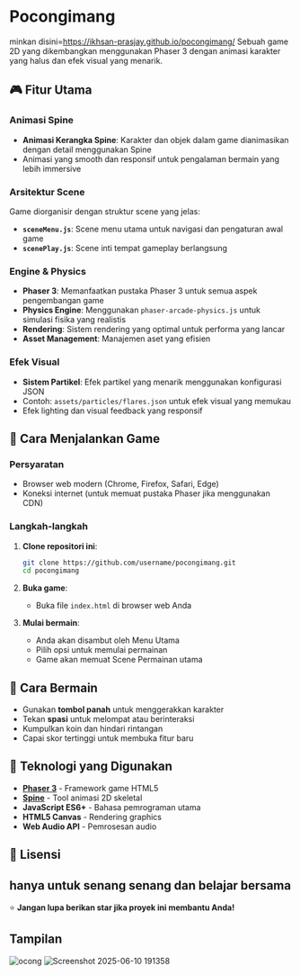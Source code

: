 # Pocongimang
minkan disini=https://ikhsan-prasjay.github.io/pocongimang/
Sebuah game 2D yang dikembangkan menggunakan Phaser 3 dengan animasi karakter yang halus dan efek visual yang menarik.

## 🎮 Fitur Utama

### Animasi Spine
- **Animasi Kerangka Spine**: Karakter dan objek dalam game dianimasikan dengan detail menggunakan Spine
- Animasi yang smooth dan responsif untuk pengalaman bermain yang lebih immersive

### Arsitektur Scene
Game diorganisir dengan struktur scene yang jelas:
- **`sceneMenu.js`**: Scene menu utama untuk navigasi dan pengaturan awal game
- **`scenePlay.js`**: Scene inti tempat gameplay berlangsung

### Engine & Physics
- **Phaser 3**: Memanfaatkan pustaka Phaser 3 untuk semua aspek pengembangan game
- **Physics Engine**: Menggunakan `phaser-arcade-physics.js` untuk simulasi fisika yang realistis
- **Rendering**: Sistem rendering yang optimal untuk performa yang lancar
- **Asset Management**: Manajemen aset yang efisien

### Efek Visual
- **Sistem Partikel**: Efek partikel yang menarik menggunakan konfigurasi JSON
- Contoh: `assets/particles/flares.json` untuk efek visual yang memukau
- Efek lighting dan visual feedback yang responsif

## 🚀 Cara Menjalankan Game

### Persyaratan
- Browser web modern (Chrome, Firefox, Safari, Edge)
- Koneksi internet (untuk memuat pustaka Phaser jika menggunakan CDN)

### Langkah-langkah
1. **Clone repositori ini**:
   ```bash
   git clone https://github.com/username/pocongimang.git
   cd pocongimang
   ```

2. **Buka game**:
   - Buka file `index.html` di browser web Anda

3. **Mulai bermain**:
   - Anda akan disambut oleh Menu Utama
   - Pilih opsi untuk memulai permainan
   - Game akan memuat Scene Permainan utama

## 🎯 Cara Bermain

<!-- Tambahkan kontrol dan aturan permainan spesifik di sini -->
- Gunakan **tombol panah** untuk menggerakkan karakter
- Tekan **spasi** untuk melompat atau berinteraksi
- Kumpulkan koin dan hindari rintangan
- Capai skor tertinggi untuk membuka fitur baru

## 🔧 Teknologi yang Digunakan

- **[Phaser 3](https://phaser.io/)** - Framework game HTML5
- **[Spine](http://esotericsoftware.com/)** - Tool animasi 2D skeletal
- **JavaScript ES6+** - Bahasa pemrograman utama
- **HTML5 Canvas** - Rendering graphics
- **Web Audio API** - Pemrosesan audio

## 📝 Lisensi

hanya untuk senang senang dan belajar bersama
---

⭐ **Jangan lupa berikan star jika proyek ini membantu Anda!**
## Tampilan 
![ocong](https://github.com/user-attachments/assets/77c66978-f02b-472f-a2ab-72b2c30866cf)
![Screenshot 2025-06-10 191358](https://github.com/user-attachments/assets/39e876b4-57fc-4246-8c53-848c744c5dc9)

